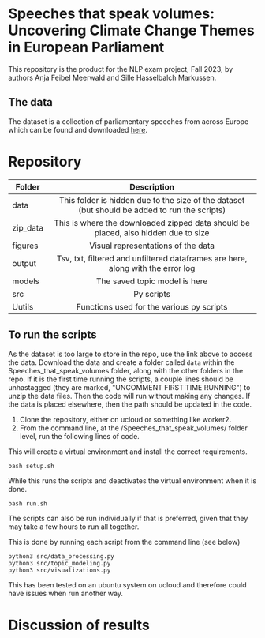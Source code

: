 # Speeches that speak volumes: Uncovering Climate Change Themes in European Parliament

This repository is the product for the NLP exam project, Fall 2023, by authors Anja Feibel Meerwald and Sille Hasselbalch Markussen.  

## The data

The dataset is a collection of parliamentary speeches from across Europe which can be found and downloaded [here](https://www.clarin.si/repository/xmlui/handle/11356/1864).


# Repository 

| Folder         | Description          
| ------------- |:-------------:
| data   | This folder is hidden due to the size of the dataset (but should be added to run the scripts)  
| zip_data  | This is where the downloaded zipped data should be placed, also hidden due to size 
| figures  | Visual representations of the data       
| output  |  Tsv, txt, filtered and unfiltered dataframes are here, along with the error log 
| models  | The saved topic model is here    
| src  | Py scripts 
| Uutils  | Functions used for the various py scripts        


## To run the scripts 

As the dataset is too large to store in the repo, use the link above to access the data. Download the data and create a folder called  ```data``` within the Speeches_that_speak_volumes folder, along with the other folders in the repo. If it is the first time running the scripts, a couple lines should be unhastagged (they are marked, "UNCOMMENT FIRST TIME RUNNING") to unzip the data files. Then the code will run without making any changes. If the data is placed elsewhere, then the path should be updated in the code.

1. Clone the repository, either on ucloud or something like worker2.
2. From the command line, at the /Speeches_that_speak_volumes/ folder level, run the following lines of code. 

This will create a virtual environment and install the correct requirements.
``` 
bash setup.sh
```
While this runs the scripts and deactivates the virtual environment when it is done. 
```
bash run.sh
```

The scripts can also be run individually if that is preferred, given that they may take a few hours to run all together. 

This is done by running each script from the command line (see below)
```
python3 src/data_processing.py
python3 src/topic_modeling.py
python3 src/visualizations.py
```

This has been tested on an ubuntu system on ucloud and therefore could have issues when run another way.

# Discussion of results 


